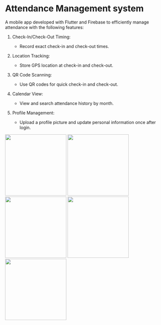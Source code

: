# Attendance Management system

A mobile app developed with Flutter and Firebase to efficiently manage attendance with the following features:

1. Check-In/Check-Out Timing:
   - Record exact check-in and check-out times.
  
2. Location Tracking:
   - Store GPS location at check-in and check-out.
     
3. QR Code Scanning:
   - Use QR codes for quick check-in and check-out.
     
4. Calendar View:
   - View and search attendance history by month.
     
5. Profile Management:
   - Upload a profile picture and update personal information once after login.

<img src="https://github.com/TarunHasija/Attendance-Management-system/assets/120959259/ec8a0c2e-71b9-4029-b1aa-934167adbe59" width="200" />
<img src="https://github.com/TarunHasija/Attendance-Management-system/assets/120959259/caabd437-28db-4560-84e0-f62c9b72d75d" width="200" />
<img src="https://github.com/TarunHasija/Attendance-Management-system/assets/120959259/fb95b28e-f52d-47b9-9fa7-e6fa569dd144" width="200" />
<img src="https://github.com/TarunHasija/Attendance-Management-system/assets/120959259/325e014f-0e1e-4675-9b54-c9c51ff2119d" width="200" />
<img src="https://github.com/TarunHasija/Attendance-Management-system/assets/120959259/82e98752-6e3f-4022-9af9-05b552a4f809" width="200" />




